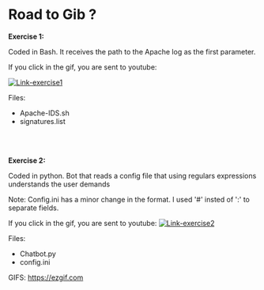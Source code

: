 # Road to Gib ?


<b>Exercise 1:</b>

Coded in Bash. It receives the path to the Apache log as the first parameter.

If you click in the gif, you are sent to youtube:

[![Link-exercise1](https://i.imgur.com/cYqsajS.gif)](https://www.youtube.com/watch?v=hxArxdov6m8)

Files:
  - Apache-IDS.sh
  - signatures.list





<br/>
<br/>





<b>Exercise 2:</b>

Coded in python. Bot that reads a config file that using regulars expressions understands the user demands</p>
Note: Config.ini has a minor change in the format. I used '#' insted of ':' to separate fields.

If you click in the gif, you are sent to youtube:
[![Link-exercise2](https://i.imgur.com/WcSBcUk.gif)](https://www.youtube.com/watch?v=7M_JxDnWyGc)

Files:
  - Chatbot.py
  - config.ini


GIFS:
https://ezgif.com

